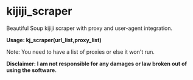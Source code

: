 # kijiji_scraper
Beautiful Soup kijiji scraper with proxy and user-agent integration.

<b>Usage: kj_scraper(url_list,proxy_list)</b> 

Note: You need to have a list of proxies or else it won't run.


<b>Disclaimer: I am not responsible for any damages or law broken out of using the software. </b>
